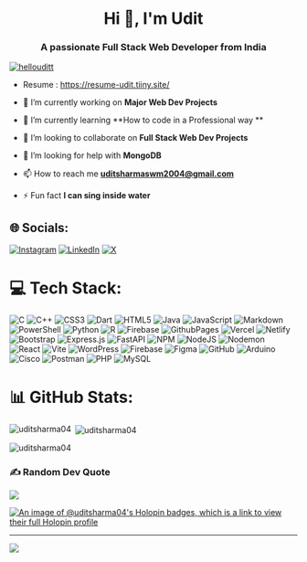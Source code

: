 <h1 align="center">Hi 👋, I'm Udit</h1>
<h3 align="center">A passionate Full Stack Web Developer from India</h3>

<p align="left"> <a href="https://twitter.com/hellouditt" target="blank"><img src="https://img.shields.io/twitter/follow/hellouditt?logo=twitter&style=for-the-badge" alt="hellouditt" /></a> </p>

-  Resume : https://resume-udit.tiiny.site/

- 🔭 I’m currently working on **Major Web Dev Projects**

- 🌱 I’m currently learning **How to code in a Professional way **

- 👯 I’m looking to collaborate on **Full Stack Web Dev Projects**

- 🤝 I’m looking for help with **MongoDB**

- 📫 How to reach me **uditsharmaswm2004@gmail.com**

- ⚡ Fun fact **I can sing inside water**

## 🌐 Socials:
[![Instagram](https://img.shields.io/badge/Instagram-%23E4405F.svg?logo=Instagram&logoColor=white)](https://instagram.com/_uditmon) [![LinkedIn](https://img.shields.io/badge/LinkedIn-%230077B5.svg?logo=linkedin&logoColor=white)](https://linkedin.com/in/hellouditt) [![X](https://img.shields.io/badge/X-black.svg?logo=X&logoColor=white)](https://x.com/hellouditt) 

# 💻 Tech Stack:
![C](https://img.shields.io/badge/c-%2300599C.svg?style=for-the-badge&logo=c&logoColor=white) ![C++](https://img.shields.io/badge/c++-%2300599C.svg?style=for-the-badge&logo=c%2B%2B&logoColor=white) ![CSS3](https://img.shields.io/badge/css3-%231572B6.svg?style=for-the-badge&logo=css3&logoColor=white) ![Dart](https://img.shields.io/badge/dart-%230175C2.svg?style=for-the-badge&logo=dart&logoColor=white) ![HTML5](https://img.shields.io/badge/html5-%23E34F26.svg?style=for-the-badge&logo=html5&logoColor=white) ![Java](https://img.shields.io/badge/java-%23ED8B00.svg?style=for-the-badge&logo=openjdk&logoColor=white) ![JavaScript](https://img.shields.io/badge/javascript-%23323330.svg?style=for-the-badge&logo=javascript&logoColor=%23F7DF1E) ![Markdown](https://img.shields.io/badge/markdown-%23000000.svg?style=for-the-badge&logo=markdown&logoColor=white) ![PowerShell](https://img.shields.io/badge/PowerShell-%235391FE.svg?style=for-the-badge&logo=powershell&logoColor=white) ![Python](https://img.shields.io/badge/python-3670A0?style=for-the-badge&logo=python&logoColor=ffdd54) ![R](https://img.shields.io/badge/r-%23276DC3.svg?style=for-the-badge&logo=r&logoColor=white) ![Firebase](https://img.shields.io/badge/firebase-%23039BE5.svg?style=for-the-badge&logo=firebase) ![GithubPages](https://img.shields.io/badge/github%20pages-121013?style=for-the-badge&logo=github&logoColor=white) ![Vercel](https://img.shields.io/badge/vercel-%23000000.svg?style=for-the-badge&logo=vercel&logoColor=white) ![Netlify](https://img.shields.io/badge/netlify-%23000000.svg?style=for-the-badge&logo=netlify&logoColor=#00C7B7) ![Bootstrap](https://img.shields.io/badge/bootstrap-%238511FA.svg?style=for-the-badge&logo=bootstrap&logoColor=white) ![Express.js](https://img.shields.io/badge/express.js-%23404d59.svg?style=for-the-badge&logo=express&logoColor=%2361DAFB) ![FastAPI](https://img.shields.io/badge/FastAPI-005571?style=for-the-badge&logo=fastapi) ![NPM](https://img.shields.io/badge/NPM-%23CB3837.svg?style=for-the-badge&logo=npm&logoColor=white) ![NodeJS](https://img.shields.io/badge/node.js-6DA55F?style=for-the-badge&logo=node.js&logoColor=white) ![Nodemon](https://img.shields.io/badge/NODEMON-%23323330.svg?style=for-the-badge&logo=nodemon&logoColor=%BBDEAD) ![React](https://img.shields.io/badge/react-%2320232a.svg?style=for-the-badge&logo=react&logoColor=%2361DAFB) ![Vite](https://img.shields.io/badge/vite-%23646CFF.svg?style=for-the-badge&logo=vite&logoColor=white) ![WordPress](https://img.shields.io/badge/WordPress-%23117AC9.svg?style=for-the-badge&logo=WordPress&logoColor=white) ![Firebase](https://img.shields.io/badge/firebase-a08021?style=for-the-badge&logo=firebase&logoColor=ffcd34) ![Figma](https://img.shields.io/badge/figma-%23F24E1E.svg?style=for-the-badge&logo=figma&logoColor=white) ![GitHub](https://img.shields.io/badge/github-%23121011.svg?style=for-the-badge&logo=github&logoColor=white) ![Arduino](https://img.shields.io/badge/-Arduino-00979D?style=for-the-badge&logo=Arduino&logoColor=white) ![Cisco](https://img.shields.io/badge/cisco-%23049fd9.svg?style=for-the-badge&logo=cisco&logoColor=black) ![Postman](https://img.shields.io/badge/Postman-FF6C37?style=for-the-badge&logo=postman&logoColor=white) ![PHP](https://img.shields.io/badge/php-%23777BB4.svg?style=for-the-badge&logo=php&logoColor=white) ![MySQL](https://img.shields.io/badge/mysql-4479A1.svg?style=for-the-badge&logo=mysql&logoColor=white)
# 📊 GitHub Stats:

<p><img align="left" src="https://github-readme-stats.vercel.app/api/top-langs?username=uditsharma04&show_icons=true&locale=en&layout=compact&theme=dark" alt="uditsharma04" /></p>



<p>&nbsp;<img align="center" src="https://github-readme-stats.vercel.app/api?username=uditsharma04&show_icons=true&locale=en&theme=dark" alt="uditsharma04" /></p>

<p><img align="center" src="https://github-readme-streak-stats.herokuapp.com/?user=uditsharma04&theme=dark" alt="uditsharma04" /></p>



### ✍️ Random Dev Quote
![](https://quotes-github-readme.vercel.app/api?type=horizontal&theme=tokyonight)


[![An image of @uditsharma04's Holopin badges, which is a link to view their full Holopin profile](https://holopin.me/uditsharma04)](https://holopin.io/@uditsharma04)



---
[![](https://visitcount.itsvg.in/api?id=UditSharma04&icon=8&color=12)](https://visitcount.itsvg.in)



